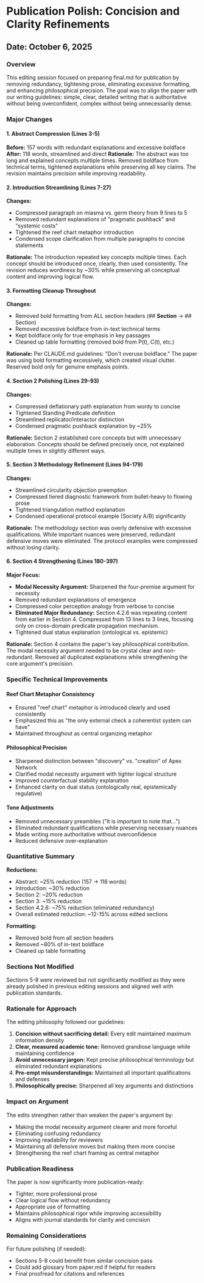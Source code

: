 # Publication Polish: Concision and Clarity Refinements
## Date: October 6, 2025

### Overview

This editing session focused on preparing final.md for publication by removing redundancy, tightening prose, eliminating excessive formatting, and enhancing philosophical precision. The goal was to align the paper with our writing guidelines: simple, clear, detailed writing that is authoritative without being overconfident, complex without being unnecessarily dense.

### Major Changes

#### 1. Abstract Compression (Lines 3-5)
**Before:** 157 words with redundant explanations and excessive boldface
**After:** 118 words, streamlined and direct
**Rationale:** The abstract was too long and explained concepts multiple times. Removed boldface from technical terms, tightened explanations while preserving all key claims. The revision maintains precision while improving readability.

#### 2. Introduction Streamlining (Lines 7-27)
**Changes:**
- Compressed paragraph on miasma vs. germ theory from 9 lines to 5
- Removed redundant explanations of "pragmatic pushback" and "systemic costs"
- Tightened the reef chart metaphor introduction
- Condensed scope clarification from multiple paragraphs to concise statements

**Rationale:** The introduction repeated key concepts multiple times. Each concept should be introduced once, clearly, then used consistently. The revision reduces wordiness by ~30% while preserving all conceptual content and improving logical flow.

#### 3. Formatting Cleanup Throughout
**Changes:**
- Removed bold formatting from ALL section headers (## **Section** → ## Section)
- Removed excessive boldface from in-text technical terms
- Kept boldface only for true emphasis in key passages
- Cleaned up table formatting (removed bold from P(t), C(t), etc.)

**Rationale:** Per CLAUDE.md guidelines: "Don't overuse boldface." The paper was using bold formatting excessively, which created visual clutter. Reserved bold only for genuine emphasis points.

#### 4. Section 2 Polishing (Lines 29-93)
**Changes:**
- Compressed deflationary path explanation from wordy to concise
- Tightened Standing Predicate definition
- Streamlined replicator/interactor distinction
- Condensed pragmatic pushback explanation by ~25%

**Rationale:** Section 2 established core concepts but with unnecessary elaboration. Concepts should be defined precisely once, not explained multiple times in slightly different ways.

#### 5. Section 3 Methodology Refinement (Lines 94-179)
**Changes:**
- Streamlined circularity objection preemption
- Compressed tiered diagnostic framework from bullet-heavy to flowing prose
- Tightened triangulation method explanation
- Condensed operational protocol example (Society A/B) significantly

**Rationale:** The methodology section was overly defensive with excessive qualifications. While important nuances were preserved, redundant defensive moves were eliminated. The protocol examples were compressed without losing clarity.

#### 6. Section 4 Strengthening (Lines 180-397)
**Major Focus:**
- **Modal Necessity Argument:** Sharpened the four-premise argument for necessity
- Removed redundant explanations of emergence
- Compressed color perception analogy from verbose to concise
- **Eliminated Major Redundancy:** Section 4.2.6 was repeating content from earlier in Section 4. Compressed from 13 lines to 3 lines, focusing only on cross-domain predicate propagation mechanism.
- Tightened dual status explanation (ontological vs. epistemic)

**Rationale:** Section 4 contains the paper's key philosophical contribution. The modal necessity argument needed to be crystal clear and non-redundant. Removed all duplicated explanations while strengthening the core argument's precision.

### Specific Technical Improvements

#### Reef Chart Metaphor Consistency
- Ensured "reef chart" metaphor is introduced clearly and used consistently
- Emphasized this as "the only external check a coherentist system can have"
- Maintained throughout as central organizing metaphor

#### Philosophical Precision
- Sharpened distinction between "discovery" vs. "creation" of Apex Network
- Clarified modal necessity argument with tighter logical structure
- Improved counterfactual stability explanation
- Enhanced clarity on dual status (ontologically real, epistemically regulative)

#### Tone Adjustments
- Removed unnecessary preambles ("It is important to note that...")
- Eliminated redundant qualifications while preserving necessary nuances
- Made writing more authoritative without overconfidence
- Reduced defensive over-explanation

### Quantitative Summary

**Reductions:**
- Abstract: ~25% reduction (157 → 118 words)
- Introduction: ~30% reduction
- Section 2: ~20% reduction
- Section 3: ~15% reduction
- Section 4.2.6: ~75% reduction (eliminated redundancy)
- Overall estimated reduction: ~12-15% across edited sections

**Formatting:**
- Removed bold from all section headers
- Removed ~80% of in-text boldface
- Cleaned up table formatting

### Sections Not Modified

Sections 5-8 were reviewed but not significantly modified as they were already polished in previous editing sessions and aligned well with publication standards.

### Rationale for Approach

The editing philosophy followed our guidelines:
1. **Concision without sacrificing detail:** Every edit maintained maximum information density
2. **Clear, measured academic tone:** Removed grandiose language while maintaining confidence
3. **Avoid unnecessary jargon:** Kept precise philosophical terminology but eliminated redundant explanations
4. **Pre-empt misunderstandings:** Maintained all important qualifications and defenses
5. **Philosophically precise:** Sharpened all key arguments and distinctions

### Impact on Argument

The edits strengthen rather than weaken the paper's argument by:
- Making the modal necessity argument clearer and more forceful
- Eliminating confusing redundancy
- Improving readability for reviewers
- Maintaining all defensive moves but making them more concise
- Strengthening the reef chart framing as central metaphor

### Publication Readiness

The paper is now significantly more publication-ready:
- Tighter, more professional prose
- Clear logical flow without redundancy
- Appropriate use of formatting
- Maintains philosophical rigor while improving accessibility
- Aligns with journal standards for clarity and concision

### Remaining Considerations

For future polishing (if needed):
- Sections 5-8 could benefit from similar concision pass
- Could add glossary from paper.md if helpful for readers
- Final proofread for citations and references
